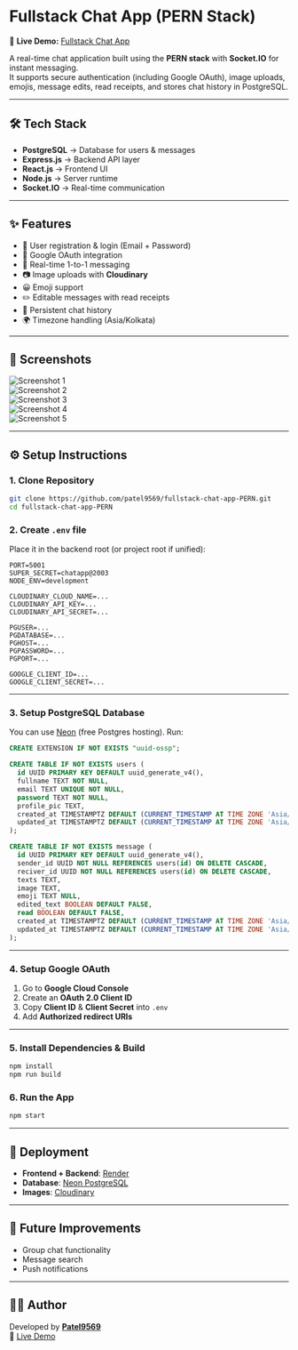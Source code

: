 # Fullstack Chat App (PERN Stack)

🚀 **Live Demo:** [Fullstack Chat App](https://fullstack-chat-app-pern.onrender.com/login)

A real-time chat application built using the **PERN stack** with **Socket.IO** for instant messaging.  
It supports secure authentication (including Google OAuth), image uploads, emojis, message edits, read receipts, and stores chat history in PostgreSQL.

---

## 🛠 Tech Stack

- **PostgreSQL** → Database for users & messages  
- **Express.js** → Backend API layer  
- **React.js** → Frontend UI  
- **Node.js** → Server runtime  
- **Socket.IO** → Real-time communication  

---

## ✨ Features

- 🔐 User registration & login (Email + Password)  
- 🔑 Google OAuth integration  
- 💬 Real-time 1-to-1 messaging  
- 📷 Image uploads with **Cloudinary**  
- 😀 Emoji support  
- ✏️ Editable messages with read receipts  
- 📜 Persistent chat history  
- 🌍 Timezone handling (Asia/Kolkata)  

---

## 📸 Screenshots

![Screenshot 1](https://github.com/user-attachments/assets/a0847027-566c-4ab6-be6a-bd5d891a4657)  
![Screenshot 2](https://github.com/user-attachments/assets/e6cc20ea-fe4f-413c-ba6d-4b1cc5f4f6d0)  
![Screenshot 3](https://github.com/user-attachments/assets/e64bd1f3-cf36-4564-ac40-d38160edc7ed)  
![Screenshot 4](https://github.com/user-attachments/assets/da7139a9-ebf9-4190-b043-83fdac6ee906)  
![Screenshot 5](https://github.com/user-attachments/assets/8a9c1450-8792-4d8e-8592-b737b23d499e)  

---

## ⚙️ Setup Instructions

### 1. Clone Repository
```bash
git clone https://github.com/patel9569/fullstack-chat-app-PERN.git
cd fullstack-chat-app-PERN
```

### 2. Create `.env` file
Place it in the backend root (or project root if unified):

```env
PORT=5001
SUPER_SECRET=chatapp@2003
NODE_ENV=development

CLOUDINARY_CLOUD_NAME=...
CLOUDINARY_API_KEY=...
CLOUDINARY_API_SECRET=...

PGUSER=...
PGDATABASE=...
PGHOST=...
PGPASSWORD=...
PGPORT=...

GOOGLE_CLIENT_ID=...
GOOGLE_CLIENT_SECRET=...
```

---

### 3. Setup PostgreSQL Database
You can use [Neon](https://neon.com/) (free Postgres hosting). Run:

```sql
CREATE EXTENSION IF NOT EXISTS "uuid-ossp";

CREATE TABLE IF NOT EXISTS users (
  id UUID PRIMARY KEY DEFAULT uuid_generate_v4(),
  fullname TEXT NOT NULL,
  email TEXT UNIQUE NOT NULL,
  password TEXT NOT NULL,
  profile_pic TEXT,
  created_at TIMESTAMPTZ DEFAULT (CURRENT_TIMESTAMP AT TIME ZONE 'Asia/Kolkata'),
  updated_at TIMESTAMPTZ DEFAULT (CURRENT_TIMESTAMP AT TIME ZONE 'Asia/Kolkata')
);

CREATE TABLE IF NOT EXISTS message (
  id UUID PRIMARY KEY DEFAULT uuid_generate_v4(),
  sender_id UUID NOT NULL REFERENCES users(id) ON DELETE CASCADE,
  reciver_id UUID NOT NULL REFERENCES users(id) ON DELETE CASCADE,
  texts TEXT,
  image TEXT,
  emoji TEXT NULL,
  edited_text BOOLEAN DEFAULT FALSE,
  read BOOLEAN DEFAULT FALSE,
  created_at TIMESTAMPTZ DEFAULT (CURRENT_TIMESTAMP AT TIME ZONE 'Asia/Kolkata'),
  updated_at TIMESTAMPTZ DEFAULT (CURRENT_TIMESTAMP AT TIME ZONE 'Asia/Kolkata')
);
```

---

### 4. Setup Google OAuth
1. Go to **Google Cloud Console**  
2. Create an **OAuth 2.0 Client ID**  
3. Copy **Client ID** & **Client Secret** into `.env`  
4. Add **Authorized redirect URIs**  

---

### 5. Install Dependencies & Build
```bash
npm install
npm run build
```

### 6. Run the App
```bash
npm start
```

---

## 🚀 Deployment

- **Frontend + Backend**: [Render](https://render.com/)  
- **Database**: [Neon PostgreSQL](https://neon.com/)  
- **Images**: [Cloudinary](https://cloudinary.com/)  

---

## 📌 Future Improvements

- Group chat functionality  
- Message search  
- Push notifications  

---

## 👨‍💻 Author

Developed by **[Patel9569](https://github.com/patel9569)**  
🔗 [Live Demo](https://fullstack-chat-app-pern.onrender.com/login)
